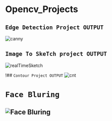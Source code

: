 # Opencv_Projects



## `Edge Detection Project OUTPUT`
![canny](https://user-images.githubusercontent.com/98689629/191153404-980e8ba6-021a-4969-a194-25365a19a5a9.PNG)


## `Image To SkeTch project OUTPUT`
![realTimeSketch](https://user-images.githubusercontent.com/98689629/191153405-4246f8e1-cb7c-4686-8d5b-2ed4a55aaa03.PNG)


!## `Contour Project OUTPUT`
![cnt](https://user-images.githubusercontent.com/98689629/191153414-10034a43-9885-4095-afe9-f07b59a26ebe.PNG)



  # `Face Bluring`

##  ![Face Bluring](https://user-images.githubusercontent.com/98689629/191607766-7ea5b7bd-e8be-4895-83f0-e0854a68fce4.png)


















